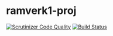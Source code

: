# ramverk1-proj
[![Scrutinizer Code Quality](https://scrutinizer-ci.com/g/Blixter/ramverk1-proj/badges/quality-score.png?b=master)](https://scrutinizer-ci.com/g/Blixter/ramverk1-proj/?branch=master)
[![Build Status](https://travis-ci.org/Blixter/ramverk1-proj.svg?branch=master)](https://travis-ci.org/Blixter/ramverk1-proj)
